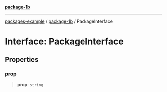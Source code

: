 [**package-1b**](../index.md)

***

[packages-example](../../packages.md) / [package-1b](../index.md) / PackageInterface

# Interface: PackageInterface

## Properties

### prop

> **prop**: `string`
